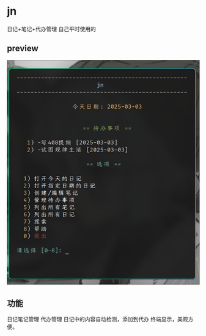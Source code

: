 # jn
日记+笔记+代办管理 自己平时使用的

## preview
![preview](https://github.com/guo-gy/jn/blob/main/preview.png)

## 功能
日记笔记管理
代办管理
日记中的内容自动检测，添加到代办
终端显示，美观方便。
